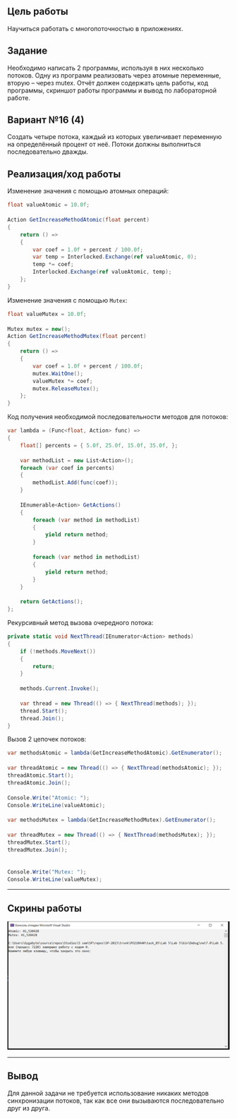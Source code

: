 ## Цель работы

Научиться работать с многопоточностью в приложениях.
## Задание
Необходимо написать 2 программы, используя в них несколько потоков. Одну из программ реализовать через атомные переменные, вторую – через mutex. Отчёт должен содержать цель работы, код программы, скриншот работы программы и вывод по лабораторной работе.
## Вариант №16 (4)
Создать четыре потока, каждый из которых увеличивает переменную на определённый процент от неё. Потоки должны выполниться последовательно дважды.
## Реализация/ход работы
Изменение значения с помощью атомных операций:
```C#
float valueAtomic = 10.0f;

Action GetIncreaseMethodAtomic(float percent)
{
    return () =>
    {
        var coef = 1.0f + percent / 100.0f;
        var temp = Interlocked.Exchange(ref valueAtomic, 0);
        temp *= coef;
        Interlocked.Exchange(ref valueAtomic, temp);
    };
}
```
Изменение значения с помощью `Mutex`:
```C#
float valueMutex = 10.0f;

Mutex mutex = new();
Action GetIncreaseMethodMutex(float percent)
{
    return () =>
    {
        var coef = 1.0f + percent / 100.0f;
        mutex.WaitOne();
        valueMutex *= coef;
        mutex.ReleaseMutex();
    };
}
```
Код получения необходимой последовательности методов для потоков:
```C#
var lambda = (Func<float, Action> func) =>
{
    float[] percents = { 5.0f, 25.0f, 15.0f, 35.0f, };

    var methodList = new List<Action>();
    foreach (var coef in percents)
    {
        methodList.Add(func(coef));
    }

    IEnumerable<Action> GetActions()
    {
        foreach (var method in methodList)
        {
            yield return method;
        }

        foreach (var method in methodList)
        {
            yield return method;
        }
    }

    return GetActions();
};
```
Рекурсивный метод вызова очередного потока:
```C#
private static void NextThread(IEnumerator<Action> methods)
{
    if (!methods.MoveNext()) 
    {
        return;
    }

    methods.Current.Invoke();

    var thread = new Thread(() => { NextThread(methods); });
    thread.Start();
    thread.Join();
}
```
Вызов 2 цепочек потоков:
```C#
var methodsAtomic = lambda(GetIncreaseMethodAtomic).GetEnumerator();

var threadAtomic = new Thread(() => { NextThread(methodsAtomic); });
threadAtomic.Start();
threadAtomic.Join();

Console.Write("Atomic: ");
Console.WriteLine(valueAtomic);

var methodsMutex = lambda(GetIncreaseMethodMutex).GetEnumerator();

var threadMutex = new Thread(() => { NextThread(methodsMutex); });
threadMutex.Start();
threadMutex.Join();


Console.Write("Mutex: ");
Console.WriteLine(valueMutex);
```

---

## Скрины работы

![Example](images/Example.png "Example")

---

## Вывод
Для данной задачи не требуется использование никаких методов синхронизации потоков, так как все они вызываются последовательно друг из друга.
